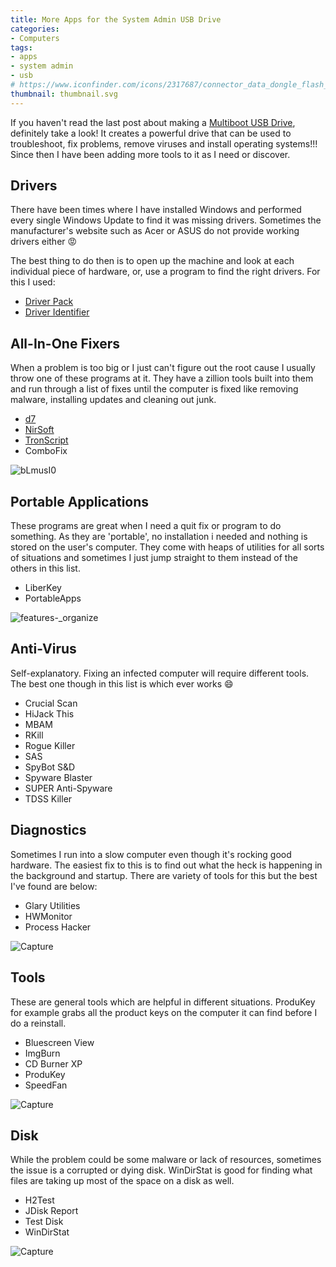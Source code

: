 ```yaml
---
title: More Apps for the System Admin USB Drive
categories:
- Computers
tags:
- apps
- system admin
- usb
# https://www.iconfinder.com/icons/2317687/connector_data_dongle_flash_receiver_usb_wireless_icon
thumbnail: thumbnail.svg
---
```


If you haven't read the last post about making a [Multiboot USB Drive](https://calvin.me/make-a-multiboot-usb-drive/), definitely take a look! It creates a powerful drive that can be used to troubleshoot, fix problems, remove viruses and install operating systems!!! Since then I have been adding more tools to it as I need or discover.

<!-- more -->

## Drivers

There have been times where I have installed Windows and performed every single Windows Update to find it was missing drivers. Sometimes the manufacturer's website such as Acer or ASUS do not provide working drivers either :rage:

The best thing to do then is to open up the machine and look at each individual piece of hardware, or, use a program to find the right drivers. For this I used:

* [Driver Pack](http://drp.su/)
* [Driver Identifier](http://www.driveridentifier.com/)

## All-In-One Fixers

When a problem is too big or I just can't figure out the root cause I usually throw one of these programs at it. They have a zillion tools built into them and run through a list of fixes until the computer is fixed like removing malware, installing updates and cleaning out junk.

* [d7](https://www.foolishit.com/d7/)
* [NirSoft](http://www.nirsoft.net/)
* [TronScript](https://www.reddit.com/r/TronScript/)
* ComboFix

![bLmusI0](blmusi0.png)

## Portable Applications

These programs are great when I need a quit fix or program to do something. As they are 'portable', no installation i needed and nothing is stored on the user's computer. They come with heaps of utilities for all sorts of situations and sometimes I just jump straight to them instead of the others in this list.

* LiberKey
* PortableApps

![_features_-_organize](features_-_organize.png)

## Anti-Virus

Self-explanatory. Fixing an infected computer will require different tools. The best one though in this list is which ever works :smile:

* Crucial Scan
* HiJack This
* MBAM
* RKill
* Rogue Killer
* SAS
* SpyBot S&D
* Spyware Blaster
* SUPER Anti-Spyware
* TDSS Killer

## Diagnostics

Sometimes I run into a slow computer even though it's rocking good hardware. The easiest fix to this is to find out what the heck is happening in the background and startup. There are variety of tools for this but the best I've found are below:

* Glary Utilities
* HWMonitor
* Process Hacker

![Capture](capture3.png)

## Tools

These are general tools which are helpful in different situations. ProduKey for example grabs all the product keys on the computer it can find before I do a reinstall.

* Bluescreen View
* ImgBurn
* CD Burner XP
* ProduKey
* SpeedFan

![Capture](capture2.png)

## Disk

While the problem could be some malware or lack of resources, sometimes the issue is a corrupted or dying disk. WinDirStat is good for finding what files are taking up most of the space on a disk as well.

* H2Test
* JDisk Report
* Test Disk
* WinDirStat

![Capture](capture1.png)
